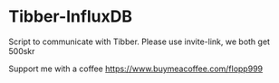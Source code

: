 # Tibber-InfluxDB
Script to communicate with Tibber. Please use invite-link, we both get 500skr

Support me with a coffee https://www.buymeacoffee.com/flopp999 
